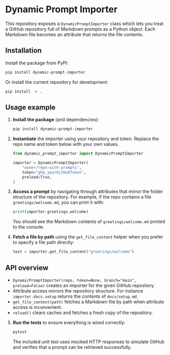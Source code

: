 # Dynamic Prompt Importer

This repository exposes a `DynamicPromptImporter` class which lets you treat a
GitHub repository full of Markdown prompts as a Python object. Each Markdown
file becomes an attribute that returns the file contents.

## Installation

Install the package from PyPI:

```bash
pip install dynamic-prompt-importer
```

Or install the current repository for development:

```bash
pip install -e .
```

## Usage example

1. **Install the package** (and dependencies):

   ```bash
   pip install dynamic-prompt-importer
   ```

2. **Instantiate** the importer using your repository and token. Replace the repo
   name and token below with your own values.

   ```python
   from dynamic_prompt_importer import DynamicPromptImporter

   importer = DynamicPromptImporter(
       "owner/repo-with-prompts",
       token="ghp_yourGitHubToken",
       preload=True,
   )
   ```

3. **Access a prompt** by navigating through attributes that mirror the folder
   structure of the repository. For example, if the repo contains a file
   `greetings/welcome.md`, you can print it with:

   ```python
   print(importer.greetings.welcome)
   ```

   You should see the Markdown contents of `greetings/welcome.md` printed to the
   console.

4. **Fetch a file by path** using the ``get_file_content`` helper when you
   prefer to specify a file path directly:

   ```python
   text = importer.get_file_content("greetings/welcome")
   ```

## API overview

- `DynamicPromptImporter(repo, token=None, branch="main", preload=False)`
  creates an importer for the given GitHub repository.
- Attribute access mirrors the repository structure. For instance
  `importer.docs.setup` returns the contents of `docs/setup.md`.
- `get_file_content(path)` fetches a Markdown file by path when attribute access
  is inconvenient.
- `reload()` clears caches and fetches a fresh copy of the repository.


5. **Run the tests** to ensure everything is wired correctly:

   ```bash
   pytest
   ```

   The included unit test uses mocked HTTP responses to simulate GitHub and
   verifies that a prompt can be retrieved successfully.
